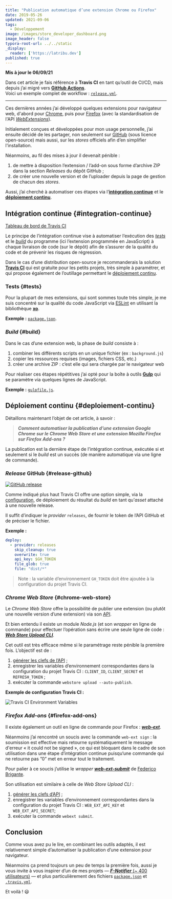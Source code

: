 ```yaml
---
title: "Publication automatique d’une extension Chrome ou Firefox"
date: 2019-05-26
updated: 2021-09-06
tags:
  - Développement
image: /images/store_developer_dashboard.png
image_header: false
typora-root-url: ../../static
_display:
  reader: ['https://latribu.dev']
published: true
---
```

**Mis à jour le 06/09/21**

Dans cet article je fais référence à **Travis CI** en tant qu’outil de CI/CD, mais depuis j’ai migré vers [**GitHub Actions**](https://arnaudligny.fr/blog/generer-et-heberger-un-site-statique-avec-github/#qu-est-ce-que-github-actions).  
Voici un exemple complet de workflow : [`release.yml`](https://github.com/ArnaudLigny/F-Notifier/blob/2.7.4/.github/workflows/release.yml).

----

Ces dernières années j’ai développé quelques extensions pour navigateur web, d'abord pour [Chrome](https://chrome.google.com/webstore/search/ligny?_category=extensions), puis pour [Firefox](https://addons.mozilla.org/fr/firefox/user/77216/) (avec la standardisation de l'API [*WebExtensions*](https://developer.mozilla.org/fr/docs/Mozilla/Add-ons/WebExtensions)).

Initialement conçues et développées pour mon usage personnelle, j’ai ensuite décidé de les partager, non seulement sur [GitHub](https://github.com/ArnaudLigny?tab=repositories&q=topic%3Aweb-extension&type=source) (sous licence open-source) mais aussi, sur les *stores* officiels afin d’en simplifier l'installation.

<!-- break-->

Néanmoins, au fil des mises à jour il devenait pénible :

1. de mettre à disposition l’extension / l’add-on sous forme d’archive ZIP dans la section *Releases* du dépôt GitHub ;
2. de créer une nouvelle version et de l’uploader depuis la page de gestion de chacun des *stores*.

Aussi, j’ai cherché à automatiser ces étapes via l’[**intégration continue**](https://fr.m.wikipedia.org/wiki/Int%C3%A9gration_continue) et le [**déploiement continu**](https://fr.m.wikipedia.org/wiki/Livraison_continue).

## Intégration continue {#integration-continue}

[Tableau de bord de Travis CI](/images/f-notifier-travis-ci.png)

Le principe de l’intégration continue vise à automatiser l‘exécution des [*tests*](#tests) et le [*build*](#build) du programme (ici l’extension programmée en JavaScript) à chaque livraison de code (sur le dépôt) afin de s’assurer de la qualité du code et de prévenir les risques de régression.

Dans le cas d’une distribution open-source je recommanderais la solution [**Travis CI**](https://travis-ci.com/) qui est gratuite pour les petits projets, très simple à paramétrer, et qui propose également de l’outillage permettant le [déploiement continu](#deploiement-continu).

### Tests {#tests}

Pour la plupart de mes extensions, qui sont sommes toute très simple, je me suis concentré sur la qualité du code JavaScript via [ESLint](https://eslint.org/) en utilisant la bibliothèque [**xo**](https://github.com/xojs/xo).

**Exemple :** [`package.json`](https://github.com/ArnaudLigny/F-Notifier/blob/2.3.1/package.json#L38).

### *Build* {#build}

Dans le cas d’une extension web, la phase de *build* consiste à :

1. combiner les différents scripts en un unique fichier (ex : `background.js`)
2. copier les ressources requises (images, fichiers CSS, etc.)
3. créer une archive ZIP : c’est elle qui sera chargée par le navigateur web

Pour réaliser ces étapes répétitives j’ai opté pour la boîte à outils [**Gulp**](https://gulpjs.com/) qui se paramètre via quelques lignes de JavaScript.

**Exemple :** [`gulpfile.js`](https://github.com/ArnaudLigny/F-Notifier/blob/2.3.1/gulpfile.js).

## Déploiement continu {#deploiement-continu}

Détaillons maintenant l’objet de cet article, à savoir :

> ***Comment automatiser la publication d’une extension Google Chrome sur le Chrome Web Store et une extension Mozilla Firefox sur Firefox Add-ons ?***

La publication est la dernière étape de l’intégration continue, exécutée si et seulement si le *build* est un succès (de manière automatique via une ligne de commande).

### *Release* GitHub {#release-github}

[![GitHub release](/images/f-notifier-github-release.png)](https://github.com/ArnaudLigny/F-Notifier/releases)

Comme indiqué plus haut Travis CI offre une option simple, via la [configuration](https://docs.travis-ci.com/user/deployment/releases/), de déploiement du résultat du *build* en tant qu’*asset* attaché à une nouvelle release.

Il suffit d’indiquer le *provider* `releases`, de fournir le token de l’API GitHub et de préciser le fichier.

**Exemple :**

```yaml
deploy:
  - provider: releases
    skip_cleanup: true
    overwrite: true
    api_key: $GH_TOKEN
    file_glob: true
    file: "dist/*"
```

> Note : la variable d’environnement `GH_TOKEN` doit être ajoutée à la configuration du projet Travis CI.

### *Chrome Web Store* {#chrome-web-store}

Le *Chrome Web Store* offre la possibilité de publier une extension (ou plutôt une nouvelle version d’une extension) via son [API](https://developer.chrome.com/webstore/using_webstore_api).

Et bien entendu il existe un module *Node.js* (et son *wrapper* en ligne de commande) pour effectuer l’opération sans écrire une seule ligne de code : [***Web Store Upload CLI***](https://github.com/DrewML/chrome-webstore-upload-cli).

Cet outil est très efficace même si le paramétrage reste pénible la première fois. L’objectif est de :

1. [générer les clefs de l’API](https://github.com/DrewML/chrome-webstore-upload/blob/master/How%20to%20generate%20Google%20API%20keys.md) ;
2. enregistrer les variables d’environnement correspondantes dans la configuration du projet Travis CI : `CLIENT_ID`, `CLIENT_SECRET` et `REFRESH_TOKEN` ;
3. exécuter la commande `webstore upload --auto-publish`.

**Exemple de configuration Travis CI :**

![Travis CI Environment Variables](/images/f-notifier-env-variables.png)

### *Firefox Add-ons* {#firefox-add-ons}

Il existe également un outil en ligne de commande pour Firefox : [***web-ext***](https://developer.mozilla.org/docs/Mozilla/Add-ons/WebExtensions/web-ext_command_reference).

Néanmoins j’ai rencontré un soucis avec la commande `web-ext sign` : la soumission est effective mais retourne systématiquement le message d'erreur « it could not be signed », ce qui est bloquant dans le cadre de son utilisation dans une étape d’intégration continue puisqu‘une commande qui ne retourne pas ”0” met en erreur tout le traitement.

Pour palier à ce soucis j’utilise le *wrapper* [***web-ext-submit***](https://github.com/bfred-it/web-ext-submit) de [Federico Brigante](https://github.com/fregante).

Son utilisation est similaire à celle de *Web Store Upload CLI* :

1. [générer les clefs d’API](https://addons.mozilla.org/developers/addon/api/key/) ;
2. enregistrer les variables d’environnement correspondantes dans la configuration du projet Travis CI : `WEB_EXT_API_KEY` et `WEB_EXT_API_SECRET`;
3. exécuter la commande `webext submit`.

## Conclusion

Comme vous avez pu le lire, en combinant les outils adaptés, il est relativement simple d’automatiser la publication d’une extension pour navigateur.

Néanmoins ça prend toujours un peu de temps la première fois, aussi je vous invite à vous inspirer d’un de mes projets — [***F-Notifier*** (~ 400 utilisateurs)](https://github.com/ArnaudLigny/F-Notifier) — et plus particulièrement des fichiers [`package.json`](https://github.com/ArnaudLigny/F-Notifier/blob/2.3.1/package.json) et [`.travis.yml`](https://github.com/ArnaudLigny/F-Notifier/blob/2.3.1/.travis.yml).

Et voilà ! 😃
